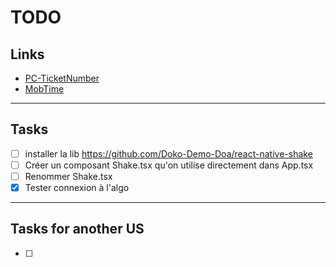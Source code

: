 # TODO

## Links

- [PC-TicketNumber](https://passculture.atlassian.net/browse/PC-TicketNumber)
- [MobTime](https://mobtime.hadrienmp.fr/mob/pass-culture)

---

## Tasks

- [ ] installer la lib https://github.com/Doko-Demo-Doa/react-native-shake
- [ ] Créer un composant Shake.tsx qu'on utilise directement dans App.tsx
- [ ] Renommer Shake.tsx
- [x] Tester connexion à l'algo

---

## Tasks for another US

- [ ]
